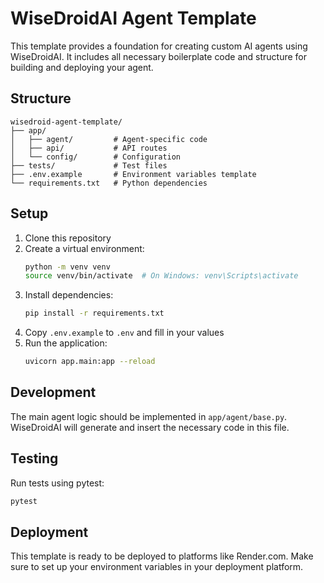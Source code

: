 # WiseDroidAI Agent Template

This template provides a foundation for creating custom AI agents using WiseDroidAI. It includes all necessary boilerplate code and structure for building and deploying your agent.

## Structure

```
wisedroid-agent-template/
├── app/
│   ├── agent/         # Agent-specific code
│   ├── api/           # API routes
│   └── config/        # Configuration
├── tests/             # Test files
├── .env.example       # Environment variables template
└── requirements.txt   # Python dependencies
```

## Setup

1. Clone this repository
2. Create a virtual environment:
   ```bash
   python -m venv venv
   source venv/bin/activate  # On Windows: venv\Scripts\activate
   ```
3. Install dependencies:
   ```bash
   pip install -r requirements.txt
   ```
4. Copy `.env.example` to `.env` and fill in your values
5. Run the application:
   ```bash
   uvicorn app.main:app --reload
   ```

## Development

The main agent logic should be implemented in `app/agent/base.py`. WiseDroidAI will generate and insert the necessary code in this file.

## Testing

Run tests using pytest:
```bash
pytest
```

## Deployment

This template is ready to be deployed to platforms like Render.com. Make sure to set up your environment variables in your deployment platform.